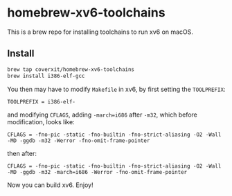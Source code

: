 # homebrew-xv6-toolchains

This is a brew repo for installing toolchains to run xv6 on macOS.

## Install

```sh
brew tap coverxit/homebrew-xv6-toolchains
brew install i386-elf-gcc
```

You then may have to modify `Makefile` in xv6, by first setting the `TOOLPREFIX`:

```
TOOLPREFIX = i386-elf-
```

and modifying `CFLAGS`, adding `-march=i686` after `-m32`, which before modification, looks like:

```
CFLAGS = -fno-pic -static -fno-builtin -fno-strict-aliasing -O2 -Wall -MD -ggdb -m32 -Werror -fno-omit-frame-pointer
```

then after:

```
CFLAGS = -fno-pic -static -fno-builtin -fno-strict-aliasing -O2 -Wall -MD -ggdb -m32 -march=i686 -Werror -fno-omit-frame-pointer
```

Now you can build xv6. Enjoy!
